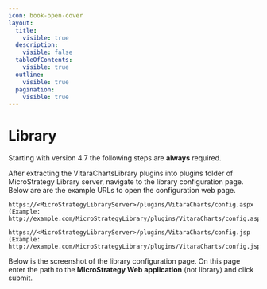 ```yaml
---
icon: book-open-cover
layout:
  title:
    visible: true
  description:
    visible: false
  tableOfContents:
    visible: true
  outline:
    visible: true
  pagination:
    visible: true
---
```


# Library

Starting with version 4.7 the following steps are **always** required.

After extracting the VitaraChartsLibrary plugins into plugins folder of MicroStrategy Library server, navigate to the library configuration page. Below are are the example URLs to open the configuration web page.

```
https://<MicroStrategyLibraryServer>/plugins/VitaraCharts/config.aspx 
(Example: ​http://example.com/MicroStrategyLibrary/plugins/VitaraCharts/config.aspx)
```

```
https://<MicroStrategyLibraryServer>/plugins/VitaraCharts/config.jsp 
(Example: ​http://example.com/MicroStrategyLibrary/plugins/VitaraCharts/config.jsp)
```

Below is the screenshot of the library configuration page. On this page enter the path to the **MicroStrategy Web application** (not library) and click submit.
